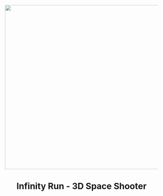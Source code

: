 <div align="center">
  <img src="https://dtismenko.com/game/title_screen.gif" height="540" width="960"/>
  <h1>Infinity Run - 3D Space Shooter</h1>
</div>
